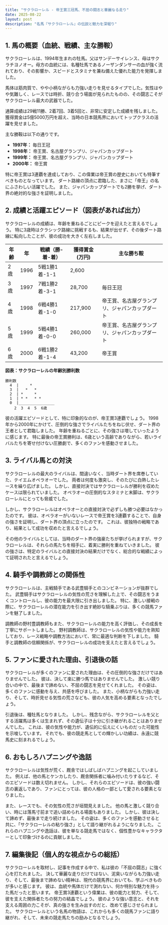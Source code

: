 ```yaml
---
title: "サクラローレル - 帝王賞三冠馬、不屈の闘志と華麗なる走り"
date: 2025-08-22
layout: post
description: "名馬『サクラローレル』の伝説と魅力を深堀り"
---
```


## 1. 馬の概要（血統、戦績、主な勝鞍）

サクラローレルは、1994年生まれの牡馬。父はサンデーサイレンス、母はサクラチヨノオー。母方の血統には、名種牡馬であるノーザンダンサーの血が強く流れており、その影響か、スピードとスタミナを兼ね備えた優れた能力を発揮しました。  

馬体は筋肉質で、やや小柄ながらも力強い走りを見せるタイプでした。気性はやや気難しく、レースでは時折、競り合う場面が見られたものの、その闘志こそがサクラローレル最大の武器でした。

通算成績は29戦11勝、2着7回、3着5回と、非常に安定した成績を残しました。獲得賞金は5億5000万円を超え、当時の日本競馬界においてトップクラスの活躍を見せました。

主な勝鞍は以下の通りです。

* **1997年：** 毎日王冠
* **1998年：** 帝王賞、名古屋グランプリ、ジャパンカップダート
* **1999年：** 帝王賞、名古屋グランプリ、ジャパンカップダート
* **2000年：** 帝王賞


特に帝王賞は3連覇を達成しており、この偉業は帝王賞の歴史においても特筆すべきものとなっています。  ダート路線の頂点に君臨した、まさに「帝王」の名にふさわしい活躍でした。  また、ジャパンカップダートでも2勝を挙げ、ダート界の絶対的な強さを証明しました。


## 2. 成績と活躍エピソード（図表があれば出力）

サクラローレルの成績は、年齢を重ねるごとにピークを迎えたと言えるでしょう。  特に3歳時はクラシック路線に挑戦するも、結果が出せず、その後ダート路線に転向したことが、彼の成功を大きく左右しました。

| 年齢 | 年 | 戦績（勝-着-着）| 獲得賞金(万円)| 主な勝ち鞍 |
|---|---|---|---|---|
| 2歳 | 1996 | 5戦1勝1着-1-1 | 2,600 |  |
| 3歳 | 1997 | 7戦1勝2着-3-1 | 28,700 | 毎日王冠 |
| 4歳 | 1998 | 6戦4勝1着-1-0 | 217,900 | 帝王賞、名古屋グランプリ、ジャパンカップダート |
| 5歳 | 1999 | 5戦4勝1着-0-0 | 260,000 | 帝王賞、名古屋グランプリ、ジャパンカップダート |
| 6歳 | 2000 | 6戦1勝2着-1-4 | 43,200 | 帝王賞 |


**図表：サクラローレルの年齢別勝利数**

```
勝利数
  4  |     *
  3  |   *   *
  2  | *     *
  1  | * *   * *
  0  |________________
    2  3  4  5  6歳
```

彼の活躍エピソードとして、特に印象的なのが、帝王賞3連覇でしょう。  1998年から2000年にかけて、圧倒的な強さでライバルたちをねじ伏せ、ダート界の王者として君臨しました。  年齢を重ねるごとに、その強さは増していったように感じます。  特に最後の帝王賞勝利は、6歳という高齢でありながら、若いライバルたちを寄せ付けない圧勝劇で、多くのファンを感動させました。


## 3. ライバル馬との対決

サクラローレルの最大のライバルは、間違いなく、当時ダート界を席巻していた、テイエムオペラオーでした。  両者は何度も激突し、そのたびに白熱したレースを繰り広げました。  しかし、直接対決ではサクラローレルが勝利を収めたケースは限られていました。  オペラオーの圧倒的なスタミナと末脚は、サクラローレルにとっても脅威でした。

しかし、サクラローレルはオペラオーとの直接対決で必ずしも勝つ必要はなかったのです。  彼は、オペラオーがいないレースで帝王賞を3連覇することで、自身の強さを証明し、ダート界の頂点に立ったのです。  これは、彼独特の戦略であり、結果として成功を収めたと言えるでしょう。

その他のライバルとしては、当時のダート界の強豪たちが挙げられますが、サクラローレルは、それらの馬たちを相手に、着実に勝利を重ねていきました。  彼の強さは、特定のライバルとの直接対決の結果だけでなく、総合的な戦績によって証明されたと言えるでしょう。


## 4. 騎手や調教師との関係性

サクラローレルは、主戦騎手である武豊騎手とのコンビネーションが抜群でした。  武豊騎手はサクラローレルの気性の荒さを理解した上で、その闘志をうまくコントロールし、彼の能力を最大限に引き出しました。  特に、激しい接戦の際に、サクラローレルの潜在能力を引き出す絶妙な騎乗ぶりは、多くの競馬ファンを魅了しました。

調教師の野村豊調教師もまた、サクラローレルの能力を高く評価し、その成長を丁寧にサポートしました。  野村調教師は、サクラローレルの気性や能力を熟知しており、レース戦略や調教方法において、常に最適な判断を下しました。  騎手と調教師の信頼関係が、サクラローレルの成功を支えたと言えるでしょう。


## 5. ファンに愛された理由、引退後の話

サクラローレルが多くのファンに愛された理由は、その圧倒的な強さだけではありませんでした。  彼は、決して楽に勝つ馬ではありませんでした。  激しい競り合いの中で、最後まで諦めない、不屈の闘志を見せてくれました。  その姿は、多くのファンに感動を与え、共感を呼びました。  また、小柄ながらも力強い走り、そして、時折見せる気性の荒さなども、彼の人気を高める要素となったでしょう。

引退後は、種牡馬となりました。  しかし、残念ながら、サクラローレルを父とする活躍馬は多くは生まれず、その遺伝子は十分に引き継がれることはありませんでした。  これは、彼の気性や能力が、遺伝的に伝えにくいものだった可能性を示唆しています。  それでも、彼の競走馬としての輝かしい功績は、永遠に競馬史に刻まれるでしょう。


## 6. おもしろハプニングや逸話

サクラローレルは気性が荒く、厩舎ではしばしばハプニングを起こしていました。  例えば、他の馬とケンカしたり、厩舎関係者に噛み付いたりするなど、そのエピソードは数え切れません。  しかし、それらのエピソードは、彼の強い闘志の裏返しであり、ファンにとっては、彼の人格の一部として愛される要素となりました。

また、レースでも、その気性の荒さが垣間見えました。  他の馬と激しく競り合い、時には落馬寸前まで追い詰められる場面もありました。  しかし、彼は決して諦めず、最後まで走り続けました。  その姿は、多くのファンを感動させると共に、「サクラローレルの粘り強さ」として語り継がれるようになりました。  これらのハプニングや逸話は、彼を単なる競走馬ではなく、個性豊かなキャラクターとして印象づけるのに貢献しました。


## 7. 編集後記（個人的な視点からの総括）

サクラローレルを取材し、記事を作成する中で、私は彼の「不屈の闘志」に強く心を打たれました。  決して華麗な走りだけではない、泥臭いながらも力強い走り、そして、最後まで諦めない精神は、現代の競馬界においても、学ぶべきものが多いと感じます。  彼は、血統や馬体だけで測れない、何か特別な魅力を持った馬だったと思います。  帝王賞3連覇という偉業は、彼の能力と努力、そして、彼を支えた関係者たちの努力の結晶でしょう。  彼のような強い意志と、それを支える周囲の力こそが、真の強さを生み出すのだと、改めて感じさせられました。  サクラローレルという名馬の物語は、これからも多くの競馬ファンに語り継がれ、そして、未来の競走馬たちの励みとなるでしょう。
